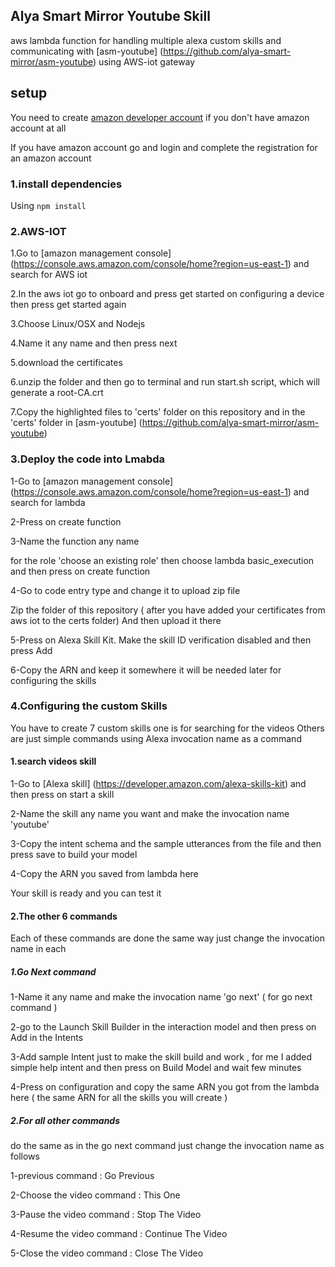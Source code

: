 ## Alya Smart Mirror Youtube Skill
aws lambda function for handling multiple alexa custom skills and communicating with [asm-youtube] (https://github.com/alya-smart-mirror/asm-youtube) using AWS-iot  gateway

## setup
You need to create [amazon developer account](https://www.amazon.com/ap/register?clientContext=132-4087873-5138427&openid.identity=http%3A%2F%2Fspecs.openid.net%2Fauth%2F2.0%2Fidentifier_select&siteState=clientContext%3D147-7667280-1228742%2CsourceUrl%3Dhttps%253A%252F%252Fdeveloper.amazon.com%252F%2Csignature%3DJBzIGEC6F5riKhIYjDe63xAfnGkj3D&marketPlaceId=ATVPDKIKX0DER&language=en_US&pageId=amzn_developer_portal&openid.return_to=https%3A%2F%2Fdeveloper.amazon.com%2F&prevRID=AQRCRPWJ1YQQVA81AK49&openid.assoc_handle=mas_dev_portal&openid.mode=checkid_setup&prepopulatedLoginId=&failedSignInCount=0&openid.claimed_id=http%3A%2F%2Fspecs.openid.net%2Fauth%2F2.0%2Fidentifier_select&openid.ns=http%3A%2F%2Fspecs.openid.net%2Fauth%2F2.0) if you don't have amazon account at all

If you have amazon account go and login and complete the registration for an amazon account

### 1.install dependencies
Using  `npm install`
### 2.AWS-IOT
1.Go to [amazon management console] (https://console.aws.amazon.com/console/home?region=us-east-1) and search for AWS iot 

2.In the aws iot go to onboard and press get started on configuring a device then press get started again

3.Choose Linux/OSX and Nodejs 

4.Name it any name and then press next

5.download the certificates

6.unzip the folder and then go to terminal and run start.sh script, which will generate a root-CA.crt

7.Copy the highlighted files to 'certs' folder on this repository and in the 'certs' folder in [asm-youtube] (https://github.com/alya-smart-mirror/asm-youtube)

### 3.Deploy the code into Lmabda
1-Go to [amazon management console] (https://console.aws.amazon.com/console/home?region=us-east-1) and search for lambda 

2-Press on create function

3-Name the function any name

for the role 'choose an existing role' then choose lambda basic_execution and then press on create function

4-Go to code entry type and change it to upload zip file 

Zip the folder of this repository ( after you have added your certificates from aws iot to the certs folder)
And then upload it there

5-Press on Alexa Skill Kit. Make the skill ID verification disabled and then press Add

6-Copy the ARN and keep it somewhere it will be needed later for configuring the skills
### 4.Configuring the custom Skills
You have to create 7 custom skills
one is for searching for the videos
Others are just simple commands using Alexa invocation name as a command
#### 1.search videos skill
1-Go to [Alexa skill] (https://developer.amazon.com/alexa-skills-kit) and then press on start a skill

2-Name the skill any name you want and make the invocation name 'youtube'

3-Copy the intent schema and the sample utterances from the file and then press save to build your model

4-Copy the ARN you saved from lambda here

Your skill is ready and you can test it

#### 2.The other 6 commands
Each of these commands are done the same way just change the invocation name in each
##### 1.Go Next command
1-Name it any name and make the invocation name 'go next' ( for go next command )

2-go to the Launch Skill Builder in the interaction model and then press on Add in the Intents

3-Add sample Intent just to make the skill build and work , for me I added simple help intent and then press on Build Model and wait few minutes 

4-Press on configuration and copy the same ARN you got from the lambda here ( the same ARN for all the skills you will create )

##### 2.For all other commands 

do the same as in the go next command just change the invocation name as follows

1-previous command : Go Previous

2-Choose the video command : This One

3-Pause the video command : Stop The Video

4-Resume the video command : Continue The Video

5-Close the video command : Close The Video
